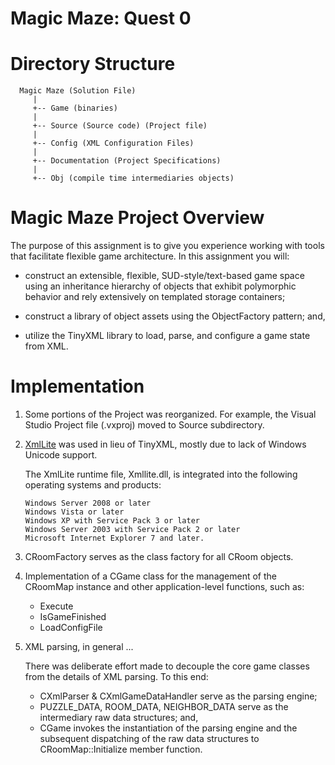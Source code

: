# Magic Maze: Quest 0

Directory Structure
====================
```
  Magic Maze (Solution File)  
     |  
     +-- Game (binaries)  
     |  
     +-- Source (Source code) (Project file)  
     |  
     +-- Config (XML Configuration Files)  
     |  
     +-- Documentation (Project Specifications)  
     |  
     +-- Obj (compile time intermediaries objects)  
```


Magic Maze Project Overview
====================
 
The purpose of this assignment is to give you experience working with tools that 
facilitate flexible game architecture. In this assignment you will:
 
 *    construct an extensible, flexible, SUD-style/text-based game space using an
      inheritance hierarchy of objects that exhibit polymorphic behavior and rely
      extensively on templated storage containers;

 *    construct a library of object assets using the ObjectFactory pattern; and,
 
 *    utilize the TinyXML library to load, parse, and configure a game state from XML.


Implementation
===============================================
1.  Some portions of the Project was reorganized.
    For example, the Visual Studio Project file (.vxproj) moved to Source subdirectory.

2.  [XmlLite](https://msdn.microsoft.com/en-us/library/ms752872(v=vs.85).aspx) was used in lieu of TinyXML, mostly due to lack of Windows Unicode support.

    The XmlLite runtime file, Xmllite.dll, is integrated into the following operating systems and products:

        Windows Server 2008 or later
        Windows Vista or later
        Windows XP with Service Pack 3 or later
        Windows Server 2003 with Service Pack 2 or later
        Microsoft Internet Explorer 7 and later.

2.  CRoomFactory serves as the class factory for all CRoom objects.

3.  Implementation of a CGame class for the management of the CRoomMap instance and other application-level
    functions, such as:
    * Execute
    * IsGameFinished
    * LoadConfigFile

4.  XML parsing, in general ...

    There was deliberate effort made to decouple the core game classes from the details of XML parsing.
    To this end:
    * CXmlParser & CXmlGameDataHandler serve as the parsing engine;
    * PUZZLE_DATA, ROOM_DATA, NEIGHBOR_DATA serve as the intermediary raw data structures; and,
    * CGame invokes the instantiation of the parsing engine and the subsequent dispatching of
      the raw data structures to CRoomMap::Initialize member function.

